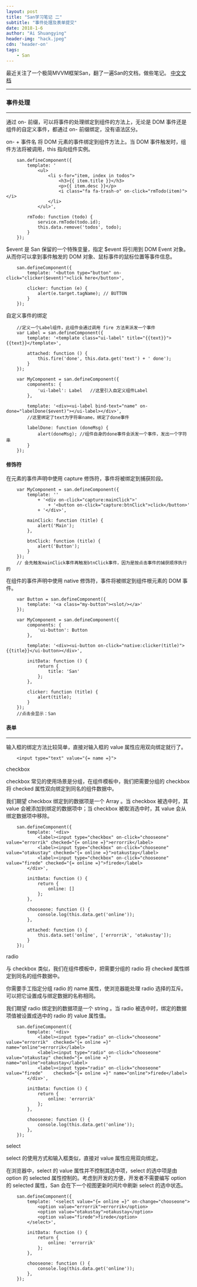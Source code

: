 ```yaml
---
layout: post
title: "San学习笔记 二"
subtitle: "事件处理及表单提交"
date: 2018-1-6
author: "Ai Shuangying"
header-img: "hack.jpeg"
cdn: 'header-on'
tags: 
    - San
---
```



最近关注了一个极简MVVM框架San，翻了一遍San的文档，做些笔记。
[中文文档](https://ecomfe.github.io/san/tutorial/start/)

----------

### 事件处理
-------------

通过 on- 前缀，可以将事件的处理绑定到组件的方法上，无论是 DOM 事件还是组件的自定义事件，都通过 on- 前缀绑定，没有语法区分。

on- + 事件名 将 DOM 元素的事件绑定到组件方法上。当 DOM 事件触发时，组件方法将被调用，this 指向组件实例。

```
    san.defineComponent({
	    template: '
	    	<ul>
			    <li s-for="item, index in todos">
			        <h3>{{ item.title }}</h3>
			        <p>{{ item.desc }}</p>
			        <i class="fa fa-trash-o" on-click="rmTodo(item)"></i>
			    </li>
			</ul>',

	    rmTodo: function (todo) {
	        service.rmTodo(todo.id);
	        this.data.remove('todos', todo);
	    }
	});
```

$event 是 San 保留的一个特殊变量，指定 $event 将引用到 DOM Event 对象。从而你可以拿到事件触发的 DOM 对象、鼠标事件的鼠标位置等事件信息。

```
	san.defineComponent({
	    template: '<button type="button" on-click="clicker($event)">click here</button>',

	    clicker: function (e) {
	        alert(e.target.tagName); // BUTTON
	    }
	});
```


自定义事件的绑定

```
	//定义一个Label组件，此组件会通过调用 fire 方法来派发一个事件
	var Label = san.defineComponent({
	    template: '<template class="ui-label" title="{{text}}">{{text}}</template>',

	    attached: function () {
	        this.fire('done', this.data.get('text') + ' done');
	    }
	});

	var MyComponent = san.defineComponent({
    	components: {
	        'ui-label': Label  	//这里引入自定义组件Label
	    },

	    template: '<div><ui-label bind-text="name" on-done="labelDone($event)"></ui-label></div>',
	    //这里绑定了text为字符串name，绑定了done事件

	    labelDone: function (doneMsg) {
	        alert(doneMsg);	//组件自身的done事件会派发一个事件，发出一个字符串
	    }
	});	
```



#### 修饰符

在元素的事件声明中使用 capture 修饰符，事件将被绑定到捕获阶段。

```
    var MyComponent = san.defineComponent({
	    template: ''
	        + '<div on-click="capture:mainClick">'
	            + '<button on-click="capture:btnClick">click</button>'
	        + '</div>',

	    mainClick: function (title) {
	        alert('Main');
	    },

	    btnClick: function (title) {
	        alert('Button');
	    }
	});
	// 会先触发mainClick事件再触发btnClick事件，因为是按点击事件的捕获顺序执行的
```

在组件的事件声明中使用 native 修饰符，事件将被绑定到组件根元素的 DOM 事件。

```
    var Button = san.defineComponent({
	    template: '<a class="my-button"><slot/></a>'
	});

	var MyComponent = san.defineComponent({
	    components: {
	        'ui-button': Button
	    },

	    template: '<div><ui-button on-click="native:clicker(title)">{{title}}</ui-button></div>',

	    initData: function () {
            return {
                title: 'San'
            };
        },

	    clicker: function (title) {
	        alert(title);
	    }
	});
	//点击会显示：San
```


#### 表单
-------------

输入框的绑定方法比较简单，直接对输入框的 value 属性应用双向绑定就行了。

```
    <input type="text" value="{= name =}">
```

checkbox

checkbox 常见的使用场景是分组，在组件模板中，我们把需要分组的 checkbox 将 checked 属性双向绑定到同名的组件数据中。

我们期望 checkbox 绑定到的数据项是一个 Array<string> 。当 checkbox 被选中时，其 value 会被添加到绑定的数据项中；当 checkbox 被取消选中时，其 value 会从绑定数据项中移除。

```
    san.defineComponent({
	    template: '<div>
		    <label><input type="checkbox" on-click="chooseone" value="errorrik" checked="{= online =}">errorrik</label>
		    <label><input type="checkbox" on-click="chooseone" value="otakustay" checked="{= online =}">otakustay</label>
		    <label><input type="checkbox" on-click="chooseone" value="firede" checked="{= online =}">firede</label>
		</div>',

	    initData: function () {
	        return {
	            online: []
	        };
	    },

	    chooseone: function () {
            console.log(this.data.get('online'));
        },

	    attached: function () {
	        this.data.set('online', ['errorrik', 'otakustay']);
	    }
	});
```

radio

与 checkbox 类似，我们在组件模板中，把需要分组的 radio 将 checked 属性绑定到同名的组件数据中。

你需要手工指定分组 radio 的 name 属性，使浏览器能处理 radio 选择的互斥。可以把它设置成与绑定数据的名称相同。

我们期望 radio 绑定到的数据项是一个 string 。当 radio 被选中时，绑定的数据项值被设置成选中的 radio 的 value 属性值。

```
    san.defineComponent({
	    template: '<div>
		    <label><input type="radio" on-click="chooseone" value="errorrik"  checked="{= online =}" name="online">errorrik</label>
		    <label><input type="radio" on-click="chooseone" value="otakustay" checked="{= online =}" name="online">otakustay</label>
		    <label><input type="radio" on-click="chooseone" value="firede"    checked="{= online =}" name="online">firede</label>
		</div>',

	    initData: function () {
	        return {
	            online: 'errorrik'
	        };
	    },

	    chooseone: function () {
            console.log(this.data.get('online'));
        },
	});
```

select

select 的使用方式和输入框类似，直接对 value 属性应用双向绑定。

在浏览器中，select 的 value 属性并不控制其选中项，select 的选中项是由 option 的 selected 属性控制的。考虑到开发的方便，开发者不需要编写 option 的 selected 属性，San 会在下一个视图更新时间片中刷新 select 的选中状态。

```
    san.defineComponent({
	    template: '<select value="{= online =}" on-change="chooseone">
		    <option value="errorrik">errorrik</option>
		    <option value="otakustay">otakustay</option>
		    <option value="firede">firede</option>
		</select>',

	    initData: function () {
	        return {
	            online: 'errorrik'
	        };
	    },

	    chooseone: function () {
            console.log(this.data.get('online'));
        },
	});
```